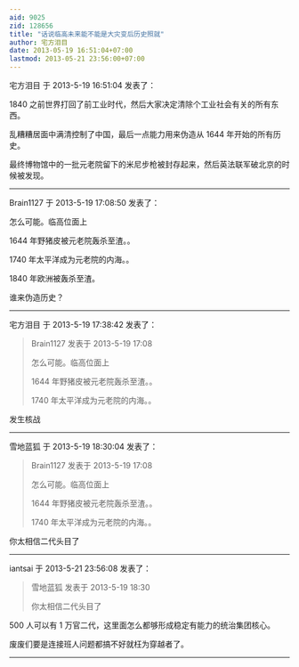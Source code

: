 ```yaml
---
aid: 9025
zid: 128656
title: "话说临高未来能不能是大灾变后历史照就"
author: 宅方泪目
date: 2013-05-19 16:51:04+07:00
lastmod: 2013-05-21 23:56:00+07:00
---
```


宅方泪目 于 2013-5-19 16:51:04 发表了：

1840 之前世界打回了前工业时代，然后大家决定清除个工业社会有关的所有东西。

乱糟糟居面中满清控制了中国，最后一点能力用来伪造从 1644 年开始的所有历史。

最终博物馆中的一批元老院留下的米尼步枪被封存起来，然后英法联军破北京的时候被发现。

---

Brain1127 于 2013-5-19 17:08:50 发表了：

怎么可能。临高位面上

1644 年野猪皮被元老院轰杀至渣。。

1740 年太平洋成为元老院的内海。。

1840 年欧洲被轰杀至渣。

谁来伪造历史？

---

宅方泪目 于 2013-5-19 17:38:42 发表了：

> Brain1127 发表于 2013-5-19 17:08
>
> 怎么可能。临高位面上
>
> 1644 年野猪皮被元老院轰杀至渣。。
>
> 1740 年太平洋成为元老院的内海。。

发生核战

---

雪地蓝狐 于 2013-5-19 18:30:04 发表了：

> Brain1127 发表于 2013-5-19 17:08
>
> 怎么可能。临高位面上
>
> 1644 年野猪皮被元老院轰杀至渣。。
>
> 1740 年太平洋成为元老院的内海。。

你太相信二代头目了

---

iantsai 于 2013-5-21 23:56:08 发表了：

> 雪地蓝狐 发表于 2013-5-19 18:30
>
> 你太相信二代头目了

500 人可以有 1 万官二代，这里面怎么都够形成稳定有能力的统治集团核心。

废废们要是连接班人问题都搞不好就枉为穿越者了。

---
